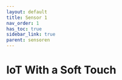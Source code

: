 ```yaml
---
layout: default
title: Sensor 1
nav_order: 1
has_toc: true
sidebar_link: true
parent: sensoren
---
```


# IoT With a Soft Touch